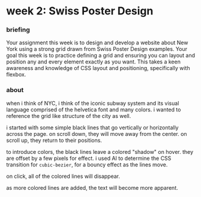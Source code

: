 # week 2: Swiss Poster Design
### briefing
Your assignment this week is to design and develop a website about New York using a strong grid drawn from Swiss Poster Design examples.
Your goal this week is to practice defining a grid and ensuring you can layout and position any and every element exactly as you want. This takes a keen awareness and knowledge of CSS layout and positioning, specifically with flexbox.

### about
when i think of NYC, i think of the iconic subway system and its visual language comprised of the helvetica font and many colors. i wanted to reference the grid like structure of the city as well.


i started with some simple black lines that go vertically or horizontally across the page. on scroll down, they will move away from the center. on scroll up, they return to their positions.

to introduce colors, the black lines leave a colored "shadow" on hover. they are offset by a few pixels for effect. i used AI to determine the CSS transition for ```cubic-bezier```, for a bouncy effect as the lines move.

on click, all of the colored lines will disappear.


as more colored lines are added, the text will become more apparent.
